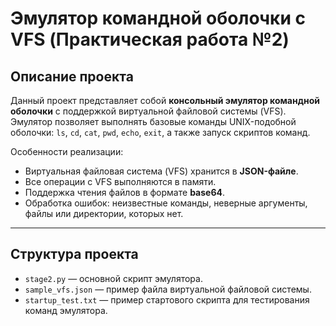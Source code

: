 # Эмулятор командной оболочки с VFS (Практическая работа №2)

## Описание проекта

Данный проект представляет собой **консольный эмулятор командной оболочки** с поддержкой виртуальной файловой системы (VFS).  
Эмулятор позволяет выполнять базовые команды UNIX-подобной оболочки: `ls`, `cd`, `cat`, `pwd`, `echo`, `exit`, а также запуск скриптов команд.

Особенности реализации:
- Виртуальная файловая система (VFS) хранится в **JSON-файле**.
- Все операции с VFS выполняются в памяти.
- Поддержка чтения файлов в формате **base64**.
- Обработка ошибок: неизвестные команды, неверные аргументы, файлы или директории, которых нет.

---

## Структура проекта

- `stage2.py` — основной скрипт эмулятора.
- `sample_vfs.json` — пример файла виртуальной файловой системы.
- `startup_test.txt` — пример стартового скрипта для тестирования команд эмулятора.